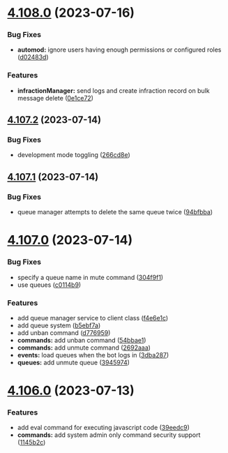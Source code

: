# [4.108.0](https://github.com/onesoft-sudo/sudobot/compare/v4.107.2...v4.108.0) (2023-07-16)


### Bug Fixes

* **automod:** ignore users having enough permissions or configured roles ([d02483d](https://github.com/onesoft-sudo/sudobot/commit/d02483d7b3c2b621037b92bf42ee833180f5d653))


### Features

* **infractionManager:** send logs and create infraction record on bulk message delete ([0e1ce72](https://github.com/onesoft-sudo/sudobot/commit/0e1ce72c126be29203c144828694a308d15773ec))



## [4.107.2](https://github.com/onesoft-sudo/sudobot/compare/v4.107.1...v4.107.2) (2023-07-14)


### Bug Fixes

* development mode toggling ([266cd8e](https://github.com/onesoft-sudo/sudobot/commit/266cd8eb53db8f511bf5ae372db22062ee1d1f86))



## [4.107.1](https://github.com/onesoft-sudo/sudobot/compare/v4.107.0...v4.107.1) (2023-07-14)


### Bug Fixes

* queue manager attempts to delete the same queue twice ([94bfbba](https://github.com/onesoft-sudo/sudobot/commit/94bfbba077ccad45434ad0c09f7a7f5c4daf0abf))



# [4.107.0](https://github.com/onesoft-sudo/sudobot/compare/v4.106.0...v4.107.0) (2023-07-14)


### Bug Fixes

* specify a queue name in mute command ([304f9f1](https://github.com/onesoft-sudo/sudobot/commit/304f9f18dd276740743917c9f6b62e5b5edd0235))
* use queues ([c0114b9](https://github.com/onesoft-sudo/sudobot/commit/c0114b92205fdb4c00a82bfb9bb4cecc4045e915))


### Features

* add queue manager service to client class ([f4e6e1c](https://github.com/onesoft-sudo/sudobot/commit/f4e6e1c14e012cb899a3a9359ce77c1d747cfc5d))
* add queue system ([b5ebf7a](https://github.com/onesoft-sudo/sudobot/commit/b5ebf7a538309f11d0707a7e36f1a641223b89f6))
* add unban command ([d776959](https://github.com/onesoft-sudo/sudobot/commit/d776959279adb91c97a643dd1d1e0a73d6a3a950))
* **commands:** add unban command ([54bbae1](https://github.com/onesoft-sudo/sudobot/commit/54bbae115adab7ad9284706bcff7aad4bbc609e5))
* **commands:** add unmute command ([2692aaa](https://github.com/onesoft-sudo/sudobot/commit/2692aaa74e3926a53642c320bf44d995023faff6))
* **events:** load queues when the bot logs in ([3dba287](https://github.com/onesoft-sudo/sudobot/commit/3dba28739a3824d2a6c5200764eaf66bc2b40fd5))
* **queues:** add unmute queue ([3945974](https://github.com/onesoft-sudo/sudobot/commit/3945974e14d407cb2102d09ebe16535a462c4aa8))



# [4.106.0](https://github.com/onesoft-sudo/sudobot/compare/v4.105.0...v4.106.0) (2023-07-13)


### Features

* add eval command for executing javascript code ([39eedc9](https://github.com/onesoft-sudo/sudobot/commit/39eedc98c75224f8a73f86db427d90035f45f608))
* **commands:** add system admin only command security support ([1145b2c](https://github.com/onesoft-sudo/sudobot/commit/1145b2c3cb781759f9b8a0025dbea81aa2cb37ed))



